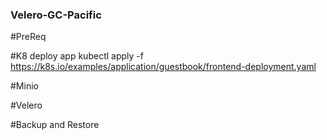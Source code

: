 ### Velero-GC-Pacific

#PreReq

#K8 deploy app 
kubectl apply -f https://k8s.io/examples/application/guestbook/frontend-deployment.yaml

#Minio

#Velero

#Backup and Restore
